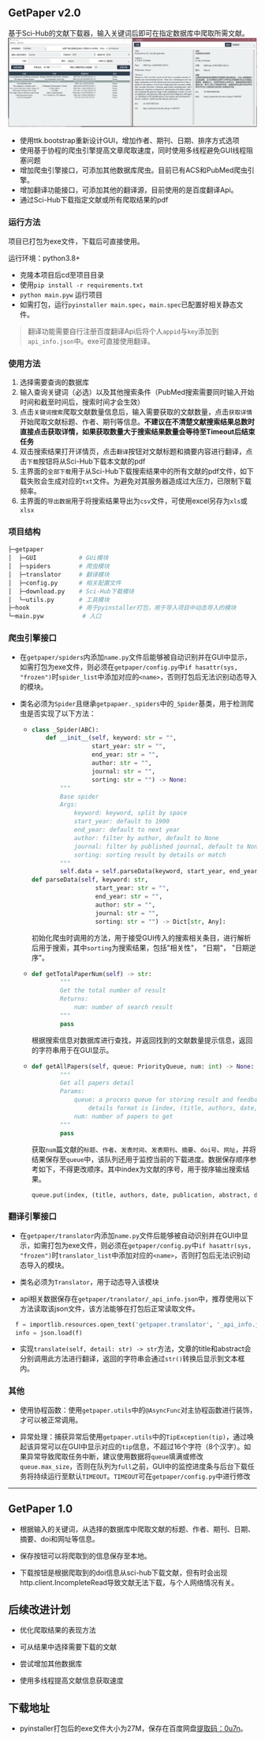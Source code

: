 

## GetPaper v2.0

基于Sci-Hub的文献下载器，输入关键词后即可在指定数据库中爬取所需文献。
![GUI](GUI.jpg)

* 使用ttk.bootstrap重新设计GUI，增加作者、期刊、日期、排序方式选项
* 使用基于协程的爬虫引擎提高文章爬取速度，同时使用多线程避免GUI线程阻塞问题
* 增加爬虫引擎接口，可添加其他数据库爬虫。目前已有ACS和PubMed爬虫引擎。
* 增加翻译功能接口，可添加其他的翻译源，目前使用的是百度翻译Api。
* 通过Sci-Hub下载指定文献或所有爬取结果的pdf


### 运行方法

项目已打包为exe文件，下载后可直接使用。

运行环境：python3.8+
* 克隆本项目后cd至项目目录
* 使用`pip install -r requirements.txt`
* `python main.pyw` 运行项目
* 如需打包，运行`pyinstaller main.spec`，`main.spec`已配置好相关静态文件。
> 翻译功能需要自行注册百度翻译Api后将个人`appid`与`key`添加到`api_info.json`中。exe可直接使用翻译。

### 使用方法

1. 选择需要查询的数据库
2. 输入查询关键词（必选）以及其他搜索条件（PubMed搜索需要同时输入开始时间和截至时间后，搜索时间才会生效）
3. 点击`关键词搜索`爬取文献数量信息后，输入需要获取的文献数量，点击`获取详情`开始爬取文献标题、作者、期刊等信息。**不建议在不清楚文献搜索结果总数时直接点击获取详情，如果获取数量大于搜索结果数量会等待至Timeout后结束任务**
4. 双击搜索结果打开详情页，点击`翻译`按钮对文献标题和摘要内容进行翻译，点击`下载`按钮将从Sci-Hub下载本文献的pdf
5. 主界面的`全部下载`用于从Sci-Hub下载搜索结果中的所有文献的pdf文件，如下载失败会生成对应的`txt`文件。为避免对其服务器造成过大压力，已限制下载频率。
6. 主界面的`导出数据`用于将搜索结果导出为`csv`文件，可使用excel另存为`xls`或`xlsx`

### 项目结构

```bash
├─getpaper
│  ├─GUI            # GUi模块
│  ├─spiders        # 爬虫模块
│  ├─translator     # 翻译模块
│  ├─config.py      # 相关配置文件
│  ├─download.py    # Sci-Hub下载模块
│  └─utils.py       # 工具模块
├─hook              # 用于pyinstaller打包，用于导入项目中动态导入的模块
└─main.pyw           # 入口
```
### 爬虫引擎接口

* 在`getpaper/spiders`内添加`name.py`文件后能够被自动识别并在GUI中显示，如需打包为exe文件，则必须在`getpaper/config.py`中`if hasattr(sys, "frozen")`时`spider_list`中添加对应的`<name>`，否则打包后无法识别动态导入的模块。

* 类名必须为`Spider`且继承`getpapaer._spiders`中的`_Spider`基类，用于检测爬虫是否实现了以下方法：

  * ```python
    class _Spider(ABC):
        def __init__(self, keyword: str = "",
                     start_year: str = "",
                     end_year: str = "",
                     author: str = "",
                     journal: str = "",
                     sorting: str = "") -> None:
            """
            Base spider
            Args:
                keyword: keyword, split by space
                start_year: default to 1900
                end_year: default to next year
                author: filter by author, default to None
                journal: filter by published journal, default to None
                sorting: sorting result by details or match
            """
            self.data = self.parseData(keyword, start_year, end_year, author, journal, sorting)  
    def parseData(self, keyword: str,
                      start_year: str = "",
                      end_year: str = "",
                      author: str = "",
                      journal: str = "",
                      sorting: str = "") -> Dict[str, Any]:
    ```

    初始化爬虫时调用的方法，用于接受GUI传入的搜索相关条目，进行解析后用于搜索，其中`sorting`为搜索结果，包括"相关性"， "日期"， "日期逆序"。

  * ```python
    def getTotalPaperNum(self) -> str:
            """
            Get the total number of result
            Returns:
                num: number of search result
            """
            pass
    ```

    根据搜索信息对数据库进行查找，并返回找到的文献数量提示信息，返回的字符串用于在GUI显示。

  * ```python
    def getAllPapers(self, queue: PriorityQueue, num: int) -> None:
            """
            Get all papers detail
            Params:
                queue: a process queue for storing result and feedbacking progess,
                    details format is [index, (title, authors, date, publication, abstract, doi, web)]
                num: number of papers to get
            """
            pass
    ```

    获取`num`篇文献的`标题`、`作者`、`发表时间`、`发表期刊`、`摘要`、`doi号`、`网址`，并将结果保存至`queue`中，该队列还用于监控当前的下载进度。数据保存顺序参考如下，不得更改顺序。其中index为文献的序号，用于按序输出搜索结果。

    ```python
    queue.put(index, (title, authors, date, publication, abstract, doi, web))
    ```


### 翻译引擎接口

* 在`getpaper/translator`内添加`name.py`文件后能够被自动识别并在GUI中显示，如需打包为exe文件，则必须在`getpaper/config.py`中`if hasattr(sys, "frozen")`时`translator_list`中添加对应的`<name>`，否则打包后无法识别动态导入的模块。

* 类名必须为`Translator`，用于动态导入该模块

* api相关数据保存在`getpaper/translator/_api_info.json`中，推荐使用以下方法读取该json文件，该方法能够在打包后正常读取文件。

```python
  f = importlib.resources.open_text('getpaper.translator', '_api_info.json')
  info = json.load(f)
```

* 实现`translate(self, detail: str) -> str`方法，文章的title和abstract会分别调用此方法进行翻译，返回的字符串会通过`str()`转换后显示到文本框内。

### 其他

* 使用协程函数：使用`getpaper.utils`中的`@AsyncFunc`对主协程函数进行装饰，才可以被正常调用。

* 异常处理：捕获异常后使用`getpaper.utils`中的`TipException(tip)`，通过唤起该异常可以在GUI中显示对应的`tip`信息，不超过16个字符（8个汉字）。如果异常导致爬取任务中断，建议使用数据将`queue`填满或修改`queue.max_size`，否则在队列为`full`之前，GUI中的监控进度条与后台下载任务将持续运行至默认`TIMEOUT`。`TIMEOUT`可在`getpaper/config.py`中进行修改

---

## GetPaper 1.0

* 根据输入的关键词，从选择的数据库中爬取文献的标题、作者、期刊、日期、摘要、doi和网址等信息。

* 保存按钮可以将爬取到的信息保存至本地。

* 下载按钮是根据爬取到的doi信息从sci-hub下载文献，但有时会出现http.client.IncompleteRead导致文献无法下载，与个人网络情况有关。

## 后续改进计划

* 优化爬取结果的表现方法

* 可从结果中选择需要下载的文献

* 尝试增加其他数据库

* 使用多线程提高文献信息获取速度

## 下载地址
* pyinstaller打包后的exe文件大小为27M，保存在百度网盘[提取码：0u7n](https://pan.baidu.com/s/1NOjpPXyvy3kmJOIpUHXoHg)。

